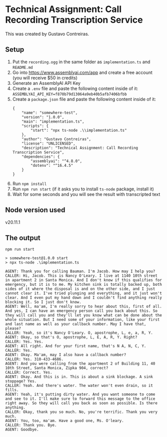 # Technical Assignment: Call Recording Transcription Service

This was created by Gustavo Contreiras.

## Setup

1. Put the `recording.ogg` in the same folder as `implementation.ts` and `README.md`
2. Go into https://www.assemblyai.com/app and create a free account (you will receive $50 in credits)
3. Generate an AssemblyAI API Key
4. Create a `.env` file and paste the following content inside of it:
   `ASSEMBLYAI_API_KEY=f870b79d13064a9eb40b5afb7406bfbb`
5. Create a `package.json` file and paste the following content inside of it:
    ```
    {
        "name": "somewhere-test",
        "version": "1.0.0",
        "main": "implementation.ts",
        "scripts": {
            "start": "npx ts-node .\\implementation.ts"
        },
        "author": "Gustavo Contreiras",
        "license": "UNLICENSED",
        "description": "Technical Assignment: Call Recording Transcription Service",
        "dependencies": {
            "assemblyai": "^4.8.0",
            "dotenv": "^16.4.5"
        }
    }
    ```
6. Run `npm install`
7. Run `npm run start` (if it asks you to install `ts-node` package, install it)
8. Wait for some seconds and you will see the result with transcripted text

## Node version used

v20.11.1

## The output

```
npm run start

> somewhere-test@1.0.0 start
> npx ts-node .\implementation.ts

AGENT: Thank you for calling Bauman. I'm Jacob. How may I help you?
CALLER: Hi, Jacob. This is Nancy O'Leary. I live at 1140 10th street in apartment 2 in Santa Monica. And I don't know if this qualifies for emergency, but it is to me. My kitchen sink is totally backed up, both sides of it where the disposal is and on the other side, and I just cannot clear it. I've tried plunging and everything, and it just won't clear. And I even put my hand down and I couldn't find anything really blocking it. So I just don't know.
AGENT: Well, ma'am, I'm really sorry to hear about this, first of all. And yes, I can have an emergency person call you back about this. So they will call you and they'll let you know what can be done about the whole situation. But I need some of your information, like your first and last name as well as your callback number. May I have that, please?
CALLER: Yeah, so it's Nancy O'Leary. O, apostrophe, L, e, a, R, Y.
AGENT: Okay, so that's O, apostrophe, L, E, A, R, Y. Right?
CALLER: Yes. Yes.
AGENT: All right. And for your first name, that's N A, N, C, Y.
CALLER: Yes.
AGENT: Okay. Ma'am, may I also have a callback number?
CALLER: Yes. 310-433-4686.
AGENT: And you were calling from the apartment 2 of Building 11, 40 10th Street, Santa Monica, Zipka 904, correct?
CALLER: Correct. Yes.
AGENT: Okay. And this is in. This is about a sink blockage. A sink stoppage? Yes.
CALLER: Yeah. And there's water. The water won't even drain, so it fills.
AGENT: Yeah, it's putting dirty water. And you want someone to come and see to it. I'll make sure to forward this message to the office right away. So they will call you back as soon as possible. Is there anything.
CALLER: Okay, thank you so much. No, you're terrific. Thank you very much.
AGENT: You, too, ma'am. Have a good one, Ms. O'leary.
CALLER: Thank you. Bye.
AGENT: Goodbye.
```